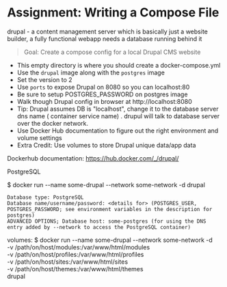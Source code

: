 # Assignment: Writing a Compose File
drupal - a content management server which is basically just a website builder, a fully functional webapp needs a database running behind it

> Goal: Create a compose config for a local Drupal CMS website

- This empty directory is where you should create a docker-compose.yml 
- Use the `drupal` image along with the `postgres` image
- Set the version to 2
- Use `ports` to expose Drupal on 8080 so you can localhost:80
- Be sure to setup POSTGRES_PASSWORD on postgres image
- Walk though Drupal config in browser at http://localhost:8080
- Tip: Drupal assumes DB is "localhost", change it to the database server dns name ( container service name) . drupul will talk to database server over the docker network.
- Use Docker Hub documentation to figure out the right environment and volume settings
- Extra Credit: Use volumes to store Drupal unique data/app data

Dockerhub documentation:
https://hub.docker.com/_/drupal/

PostgreSQL

$ docker run --name some-drupal --network some-network -d drupal

    Database type: PostgreSQL
    Database name/username/password: <details for> (POSTGRES_USER, POSTGRES_PASSWORD; see environment variables in the description for postgres)
    ADVANCED OPTIONS; Database host: some-postgres (for using the DNS entry added by --network to access the PostgreSQL container)


volumes:
$ docker run --name some-drupal --network some-network -d \
    -v /path/on/host/modules:/var/www/html/modules \
    -v /path/on/host/profiles:/var/www/html/profiles \
    -v /path/on/host/sites:/var/www/html/sites \
    -v /path/on/host/themes:/var/www/html/themes \
    drupal
